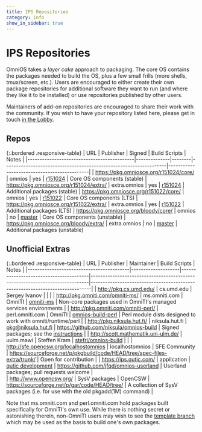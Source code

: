 ```yaml
---
title: IPS Repositories
category: info
show_in_sidebar: true
---
```


# IPS Repositories

OmniOS takes a *layer cake* approach to packaging. The core OS contains
the packages needed to build the OS, plus a few small frills (more
shells, tmux/screen, etc.). Users are encouraged to either create their
own package repositories for additional software they want to run (and where
they like it to be installed) or use repositories published by other users.

Maintainers of add-on repositories are encouraged to share their work with the
community. If you wish to have your repository listed here, please get in
touch [in the Lobby](https://gitter.im/omniosorg/Lobby).

## Repos

{:.bordered .responsive-table}
| URL                                        | Publisher    | Signed | Build Scripts                                                     | Notes                                       |
|--------------------------------------------|--------------|--------|-------------------------------------------------------------------|---------------------------------------------|
| <https://pkg.omniosce.org/r151024/core/>   | omnios       | yes    | [r151024](https://github.com/omniosorg/omnios-build/tree/r151024) | Core OS components (stable)
| <https://pkg.omniosce.org/r151024/extra/>  | extra.omnios | yes    | [r151024](https://github.com/omniosorg/omnios-extra/tree/r151024) | Additional packages (stable)
| <https://pkg.omniosce.org/r151022/core/>   | omnios       | yes    | [r151022](https://github.com/omniosorg/omnios-build/tree/r151022) | Core OS components (LTS)
| <https://pkg.omniosce.org/r151022/extra/>  | extra.omnios | yes    | [r151022](https://github.com/omniosorg/omnios-extra/tree/r151022) | Additional packages (LTS)
| <https://pkg.omniosce.org/bloody/core/>    | omnios       | no     | [master](https://github.com/omniosorg/omnios-build)               | Core OS components (unstable)
| <https://pkg.omniosce.org/bloody/extra/>   | extra.omnios | no     | [master](https://github.com/omniosorg/omnios-extra)               | Additional packages (unstable)

## Unofficial Extras

{:.bordered .responsive-table}
| URL                                      | Publisher          | Maintainer                             | Build Scripts                                                               | Notes                                                                        |
|------------------------------------------|--------------------|----------------------------------------|-----------------------------------------------------------------------------|------------------------------------------------------------------------------|
| <http://pkg.cs.umd.edu/>                 | cs.umd.edu         | Sergey Ivanov                          |                                                                             |                                                                              |
| <http://pkg.omniti.com/omniti-ms/>       | ms.omniti.com      | OmniTI                                 | [omniti-ms](https://github.com/omniti-labs/omniti-ms)                       | Non-core packages used in OmniTI's managed services environments             |
| <http://pkg.omniti.com/omniti-perl/>     | perl.omniti.com    | OmniTI                                 | [omnios-build-perl](https://github.com/omniti-labs/omnios-build-perl)       | Perl module dists designed to work with omniti/runtime/perl                  |
| <http://pkg.niksula.hut.fi/>             | niksula.hut.fi     | pkg@niksula.hut.fi                     | <https://github.com/niksula/omnios-build>                                   | Signed packages; see the [instructions](http://pkg.niksula.hut.fi/)          |
| <http://scott.mathematik.uni-ulm.de/>    | uulm.mawi          | Steffen Kram                           | [stefri/omnios-build](https://github.com/stefri/omnios-build)               |                                                                              |
| <http://sfe.opencsw.org/localhostomnios> | localhostomnios    | SFE Community                          | <https://sourceforge.net/p/pkgbuild/code/HEAD/tree/spec-files-extra/trunk/> | Open for contribution                                                        |
| <https://ips.qutic.com/>                 | application        | [qutic development](https://qutic.com) | <https://github.com/jfqd/omnios-userland>                                   | Userland packages; pull requests welcome                                     |          
| <http://www.opencsw.org/>                | SysV packages      | OpenCSW                                | <https://sourceforge.net/p/gar/code/HEAD/tree/>                             | A collection of SysV packages (i.e. for use with the old pkgadd(1M) command) |

Note that ms.omniti.com and perl.omniti.com hold packages built
specifically for OmniTI's own use. While there is nothing secret or
astonishing therein, non-OmniTI users may wish to see the
[template branch](https://github.com/omniti-labs/omnios-build/tree/template)
which may be used as the basis to build one's own packages.

